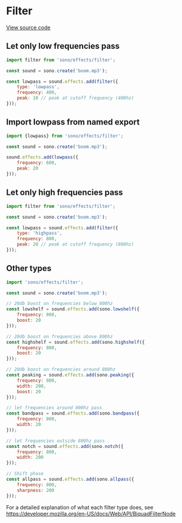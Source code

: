 # Filter

[View source code](../effects/filter.js)

## Let only low frequencies pass

```javascript
import filter from 'sono/effects/filter';

const sound = sono.create('boom.mp3');

const lowpass = sound.effects.add(filter({
    type: 'lowpass',
    frequency: 400,
    peak: 10 // peak at cutoff frequency (400hz)
}));
```

## Import lowpass from named export

```javascript
import {lowpass} from 'sono/effects/filter';

const sound = sono.create('boom.mp3');

sound.effects.add(lowpass({
    frequency: 600,
    peak: 20
}));
```

## Let only high frequencies pass

```javascript
import filter from 'sono/effects/filter';

const sound = sono.create('boom.mp3');

const lowpass = sound.effects.add(filter({
    type: 'highpass',
    frequency: 800,
    peak: 20 // peak at cutoff frequency (800hz)
}));
```

## Other types

```javascript
import 'sono/effects/filter';

const sound = sono.create('boom.mp3');

// 20db boost on frequencies below 800hz
const lowshelf = sound.effects.add(sono.lowshelf({
    frequency: 800,
    boost: 20
}));

// 20db boost on frequencies above 800hz
const highshelf = sound.effects.add(sono.highshelf({
    frequency: 800,
    boost: 20
}));

// 20db boost on frequencies around 800hz
const peaking = sound.effects.add(sono.peaking({
    frequency: 800,
    width: 200,
    boost: 20
}));

// let frequencies around 800hz pass
const bandpass = sound.effects.add(sono.bandpass({
    frequency: 800,
    width: 20
}));

// let frequencies outside 800hz pass
const notch = sound.effects.add(sono.notch({
    frequency: 800,
    width: 200
}));

// Shift phase
const allpass = sound.effects.add(sono.allpass({
    frequency: 800,
    sharpness: 200
}));
```

For a detailed explanation of what each filter type does, see <https://developer.mozilla.org/en-US/docs/Web/API/BiquadFilterNode>
